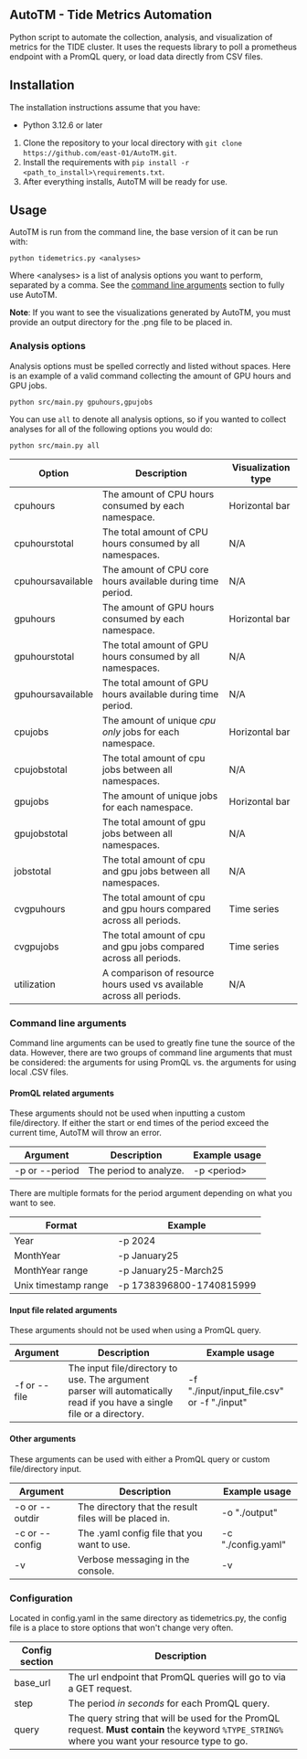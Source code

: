 AutoTM - Tide Metrics Automation
---

Python script to automate the collection, analysis, and visualization of metrics for the TIDE cluster. It uses the requests library to poll a prometheus endpoint with a PromQL query, or load data directly from CSV files.

## Installation

The installation instructions assume that you have:
- Python 3.12.6 or later

1. Clone the repository to your local directory with `git clone https://github.com/east-01/AutoTM.git`.
2. Install the requirements with `pip install -r <path_to_install>\requirements.txt`.
3. After everything installs, AutoTM will be ready for use.

## Usage

AutoTM is run from the command line, the base version of it can be run with:
```
python tidemetrics.py <analyses>
```
Where \<analyses\> is a list of analysis options you want to perform, separated by a comma. See the [command line arguments](#command-line-arguments) section to fully use AutoTM.

**Note**: If you want to see the visualizations generated by AutoTM, you must provide an output directory for the .png file to be placed in.

### Analysis options

Analysis options must be spelled correctly and listed without spaces. Here is an example of a valid command collecting the amount of GPU hours and GPU jobs.
```
python src/main.py gpuhours,gpujobs
```
You can use `all` to denote all analysis options, so if you wanted to collect analyses for all of the following options you would do:
```
python src/main.py all
```

Option | Description | Visualization type |
-------|-------------|--------------------|
cpuhours | The amount of CPU hours consumed by each namespace. | Horizontal bar
cpuhourstotal | The total amount of CPU hours consumed by all namespaces. | N/A
cpuhoursavailable | The amount of CPU core hours available during time period. | N/A
gpuhours | The amount of GPU hours consumed by each namespace. | Horizontal bar
gpuhourstotal | The total amount of GPU hours consumed by all namespaces. | N/A
gpuhoursavailable | The total amount of GPU hours available during time period. | N/A
cpujobs | The amount of unique *cpu only* jobs for each namespace. | Horizontal bar
cpujobstotal | The total amount of cpu jobs between all namespaces. | N/A
gpujobs | The amount of unique jobs for each namespace. | Horizontal bar
gpujobstotal | The total amount of gpu jobs between all namespaces. | N/A
jobstotal | The total amount of cpu and gpu jobs between all namespaces. | N/A
cvgpuhours | The total amount of cpu and gpu hours compared across all periods. | Time series
cvgpujobs | The total amount of cpu and gpu jobs compared across all periods. | Time series
utilization | A comparison of resource hours used vs available across all periods. | N/A

### Command line arguments

Command line arguments can be used to greatly fine tune the source of the data. However, there are two groups of command line arguments that must be considered: the arguments for using PromQL vs. the arguments for using local .CSV files.

#### PromQL related arguments

These arguments should not be used when inputting a custom file/directory. If either the start or end times of the period exceed the current time, AutoTM will throw an error.

Argument | Description | Example usage
---------|-------------|--------------
-p or --period | The period to analyze. | -p \<period\>

There are multiple formats for the period argument depending on what you want to see.

Format | Example
-------|---------
Year | -p 2024
MonthYear | -p January25
MonthYear range | -p January25-March25
Unix timestamp range | -p 1738396800-1740815999

#### Input file related arguments

These arguments should not be used when using a PromQL query.

Argument | Description | Example usage
---------|-------------|--------------
-f or --file | The input file/directory to use. The argument parser will automatically read if you have a single file or a directory. | -f "./input/input_file.csv" or -f "./input"

#### Other arguments

These arguments can be used with either a PromQL query or custom file/directory input.

Argument | Description | Example usage
---------|-------------|--------------
-o or --outdir | The directory that the result files will be placed in. | -o "./output"
-c or --config | The .yaml config file that you want to use. | -c "./config.yaml"
-v | Verbose messaging in the console. | -v

### Configuration

Located in config.yaml in the same directory as tidemetrics.py, the config file is a place to store options that won't change very often.

Config section | Description
---------------|------------
base_url | The url endpoint that PromQL queries will go to via a GET request.
step | The period *in seconds* for each PromQL query.
query | The query string that will be used for the PromQL request. **Must contain** the keyword `%TYPE_STRING%` where you want your resource type to go.